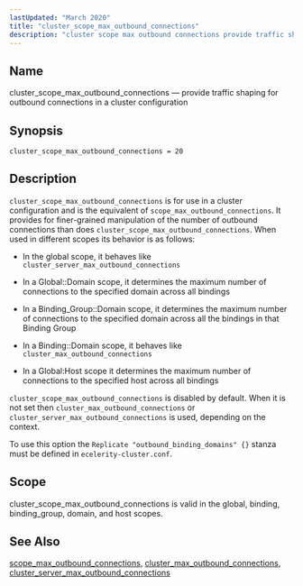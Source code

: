 ```yaml
---
lastUpdated: "March 2020"
title: "cluster_scope_max_outbound_connections"
description: "cluster scope max outbound connections provide traffic shaping for outbound connections in a cluster configuration cluster scope max outbound connections 20 cluster scope max outbound connections is for use in a cluster configuration and is the equivalent of scope max outbound connections It provides for finer grained manipulation of the..."
---
```


<a name="conf.ref.cluster_scope_max_outbound_connections"></a> 
## Name

cluster_scope_max_outbound_connections — provide traffic shaping for outbound connections in a cluster configuration

## Synopsis

`cluster_scope_max_outbound_connections = 20`

<a name="idp23881056"></a> 
## Description

`cluster_scope_max_outbound_connections` is for use in a cluster configuration and is the equivalent of `scope_max_outbound_connections`. It provides for finer-grained manipulation of the number of outbound connections than does `cluster_scope_max_outbound_connections`. When used in different scopes its behavior is as follows:

*   In the global scope, it behaves like `cluster_server_max_outbound_connections`

*   In a Global::Domain scope, it determines the maximum number of connections to the specified domain across all bindings

*   In a Binding_Group::Domain scope, it determines the maximum number of connections to the specified domain across all the bindings in that Binding Group

*   In a Binding::Domain scope, it behaves like `cluster_max_outbound_connections`

*   In a Global:Host scope it determines the maximum number of connections to the specified host across all bindings

`cluster_scope_max_outbound_connections` is disabled by default. When it is not set then `cluster_max_outbound_connections` or `cluster_server_max_outbound_connections` is used, depending on the context.

To use this option the `Replicate "outbound_binding_domains" {}` stanza must be defined in `ecelerity-cluster.conf`.

<a name="idp23894560"></a> 
## Scope

cluster_scope_max_outbound_connections is valid in the global, binding, binding_group, domain, and host scopes.

<a name="idp23896464"></a> 
## See Also

[scope_max_outbound_connections](/momentum/4/config/ref-scope-max-outbound-connections), [cluster_max_outbound_connections](/momentum/4/config/ref-cluster-max-outbound-connections), [cluster_server_max_outbound_connections](/momentum/4/config/ref-cluster-server-max-outbound-connections)